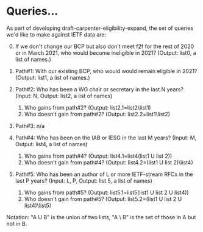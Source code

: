 
# Queries...

As part of developing draft-carpenter-eligibility-expand, the set of queries
we'd like to make against IETF data are:

0. If we don't change our BCP but also don't meet f2f for the rest of 2020 or
   in March 2021, who would become ineligible in 2021?  (Output: list0, a list
of names.)

1. Path#1: With our existing BCP, who would would remain eligible in 2021?
   (Output: list1, a list of names.)

1. Path#2: Who has been a WG chair or secretary in the last N years?  (Input:
   N, Output: list2, a list of names)

    1. Who gains from path#2? (Output: list2.1=list2\list1)
    1. Who doesn't gain from path#2? (Output: list2.2=list1\list2)

1. Path#3: n/a

1. Path#4: Who has been on the IAB or IESG in the last M years?  (Input: M,
   Output: list4, a list of names)

    1. Who gains from path#4? (Output: list4.1=list4\(list1 U list 2))
    1. Who doesn't gain from path#4? (Output: list4.2=(list1 U list 2)\list4)

1. Path#5: Who has been an author of L or more IETF-stream RFCs in the last P
   years?  (Input: L, P, Output: list 5, a list of names)

    1. Who gains from path#5? (Output: list5.1=list5\(list1 U list 2 U list4))
    1. Who doesn't gain from path#5? (Output: list5.2=(list1 U list 2 U
       list4)\list5)


Notation: "A U B" is the union of two lists, "A \ B" is the set of those in A
but not in B.

